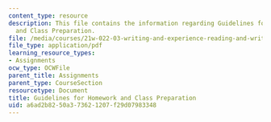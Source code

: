 ```yaml
---
content_type: resource
description: This file contains the information regarding Guidelines for Homework
  and Class Preparation.
file: /media/courses/21w-022-03-writing-and-experience-reading-and-writing-autobiography-spring-2014/a6ad2b8250a373621207f29d07983348_MIT21W_022_03S14_guide.pdf
file_type: application/pdf
learning_resource_types:
- Assignments
ocw_type: OCWFile
parent_title: Assignments
parent_type: CourseSection
resourcetype: Document
title: Guidelines for Homework and Class Preparation
uid: a6ad2b82-50a3-7362-1207-f29d07983348
---
```

